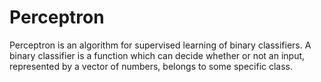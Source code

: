 # Perceptron
Perceptron is an algorithm for supervised learning of binary classifiers. A binary classifier is a function which can decide whether or not an input, represented by a vector of numbers, belongs to some specific class.
